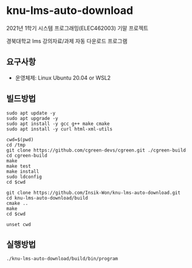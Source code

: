 # knu-lms-auto-download

2021년 1학기 시스템 프로그래밍(ELEC462003) 기말 프로젝트  

경북대학교 lms 강의자료/과제 자동 다운로드 프로그램

## 요구사항
- 운영체제: Linux Ubuntu 20.04 or WSL2

## 빌드방법

```shell
sudo apt update -y
sudo apt upgrade -y
sudo apt install -y gcc g++ make cmake
sudo apt install -y curl html-xml-utils

cwd=$(pwd)
cd /tmp
git clone https://github.com/cgreen-devs/cgreen.git ./cgreen-build
cd cgreen-build
make
make test
make install
sudo ldconfig
cd $cwd

git clone https://github.com/Insik-Won/knu-lms-auto-download.git
cd knu-lms-auto-download/build
cmake ..
make
cd $cwd

unset cwd
```

## 실행방법

```shell
./knu-lms-auto-download/build/bin/program
```
